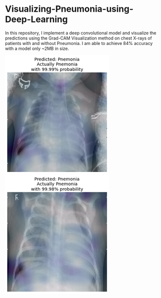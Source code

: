 # Visualizing-Pneumonia-using-Deep-Learning
In this repository, I implement a deep convolutional model and visualize the predictions using the Grad-CAM Visualization method on chest X-rays of patients with and without Pneumonia. I am able to achieve 84% accuracy with a model only ~2MB in size.

<img src='images/img1.png'>

<img src='images/img2.png'>
